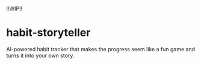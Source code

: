 !!WIP!! 
# habit-storyteller
AI-powered habit tracker that makes the progress seem like a fun game and turns it into your own story.
